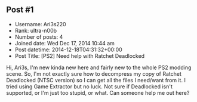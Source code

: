 ## Post #1
- Username: Ari3s220
- Rank: ultra-n00b
- Number of posts: 4
- Joined date: Wed Dec 17, 2014 10:44 am
- Post datetime: 2014-12-18T04:31:32+00:00
- Post Title: [PS2] Need help with Ratchet Deadlocked

Hi, Ari3s, I'm new kinda new here and fairly new to the whole PS2 modding scene. So, I'm not exactly sure how to decompress my copy of Ratchet Deadlocked (NTSC version) so I can get all the files I need/want from it. I tried using Game Extractor but no luck. Not sure if Deadlocked isn't supported, or I'm just too stupid, or what. Can someone help me out here?

